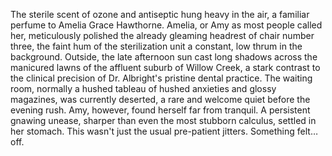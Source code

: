 The sterile scent of ozone and antiseptic hung heavy in the air, a familiar perfume to Amelia Grace Hawthorne.  Amelia, or Amy as most people called her, meticulously polished the already gleaming headrest of chair number three, the faint hum of the sterilization unit a constant, low thrum in the background.  Outside, the late afternoon sun cast long shadows across the manicured lawns of the affluent suburb of Willow Creek, a stark contrast to the clinical precision of Dr. Albright's pristine dental practice.  The waiting room, normally a hushed tableau of hushed anxieties and glossy magazines, was currently deserted, a rare and welcome quiet before the evening rush.  Amy, however, found herself far from tranquil.  A persistent gnawing unease, sharper than even the most stubborn calculus, settled in her stomach.  This wasn't just the usual pre-patient jitters. Something felt…off.
